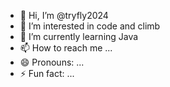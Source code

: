 - 👋 Hi, I’m @tryfly2024
- 👀 I’m interested in code and climb
- 🌱 I’m currently learning Java 
- 📫 How to reach me ...
- 😄 Pronouns: ...
- ⚡ Fun fact: ...

<!---
tryfly2024/tryfly2024 is a ✨ special ✨ repository because its `README.md` (this file) appears on your GitHub profile.
You can click the Preview link to take a look at your changes.
--->
